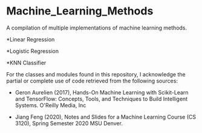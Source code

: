 # Machine_Learning_Methods
A compilation of multiple implementations of machine learning methods.

*Linear Regression

*Logistic Regression

*KNN Classifier

For the classes and modules found in this repository, I acknowledge the partial or complete use of code retrieved from the following sources:

* Geron Aurelien (2017), Hands-On Machine Learning with Scikit-Learn and TensorFlow: 
                        Concepts, Tools, and Techniques to Build Intelligent Systems. O'Reilly Media, Inc

* Jiang Feng (2020), Notes and Slides for a Machine Learning Course (CS 3120), Spring Semester 2020 MSU Denver. 
